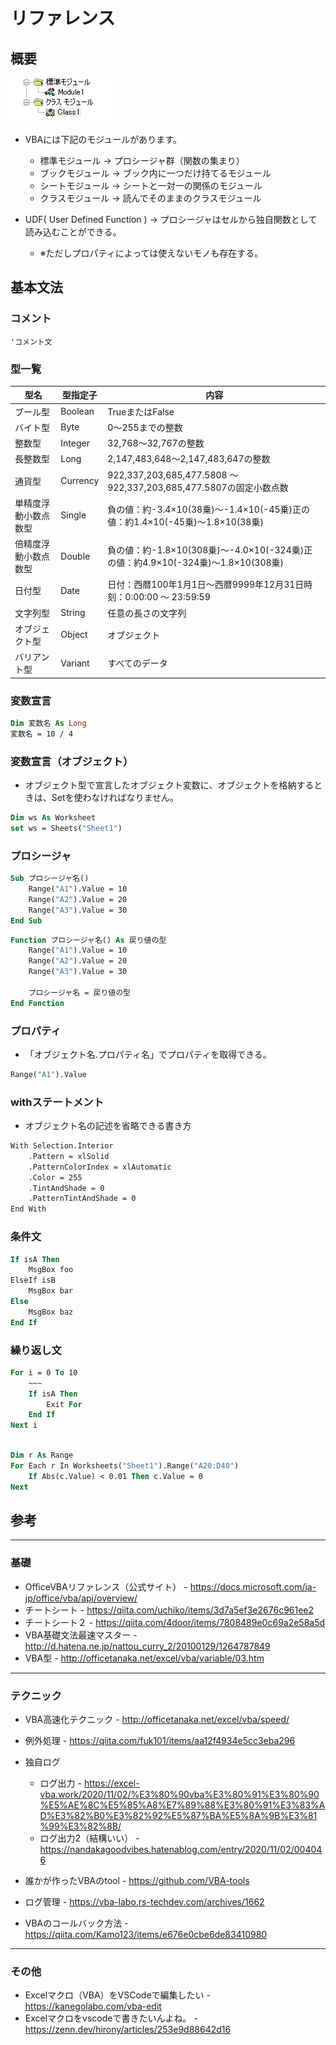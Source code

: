 # リファレンス

## 概要

![img](img/2022-07-02-09-26-23.png)

- VBAには下記のモジュールがあります。
  - 標準モジュール → プロシージャ群（関数の集まり）
  - ブックモジュール → ブック内に一つだけ持てるモジュール
  - シートモジュール → シートと一対一の関係のモジュール
  - クラスモジュール → 読んでそのままのクラスモジュール

- UDF( User Defined Function ) → プロシージャはセルから独自関数として読み込むことができる。
  - ※ただしプロパティによっては使えないモノも存在する。

## 基本文法

### コメント

```vba
'コメント文
```

### 型一覧

|型名|型指定子|内容|
|----|----|----|
|ブール型| Boolean|TrueまたはFalse|
|バイト型| Byte|0～255までの整数|
|整数型| Integer|32,768～32,767の整数|
|長整数型| Long|2,147,483,648～2,147,483,647の整数|
|通貨型| Currency|922,337,203,685,477.5808 ～ 922,337,203,685,477.5807の固定小数点数|
|単精度浮動小数点数型| Single|負の値：約-3.4×10(38乗)～-1.4×10(-45乗)正の値：約1.4×10(-45乗)～1.8×10(38乗)|
|倍精度浮動小数点数型| Double|負の値：約-1.8×10(308乗)～-4.0×10(-324乗)正の値：約4.9×10(-324乗)～1.8×10(308乗)|
|日付型| Date|日付：西暦100年1月1日～西暦9999年12月31日時刻：0:00:00 ～ 23:59:59|
|文字列型| String|任意の長さの文字列
|オブジェクト型| Object|オブジェクト|
|バリアント型| Variant|すべてのデータ|

### 変数宣言

```vb
Dim 変数名 As Long
変数名 = 10 / 4
```

### 変数宣言（オブジェクト）

- オブジェクト型で宣言したオブジェクト変数に、オブジェクトを格納するときは、Setを使わなければなりません。

```vb
Dim ws As Worksheet
set ws = Sheets("Sheet1")
```

### プロシージャ

```vb
Sub プロシージャ名()
    Range("A1").Value = 10
    Range("A2").Value = 20
    Range("A3").Value = 30
End Sub
```

```vb
Function プロシージャ名() As 戻り値の型
    Range("A1").Value = 10
    Range("A2").Value = 20
    Range("A3").Value = 30

    プロシージャ名 = 戻り値の型
End Function
```

### プロパティ

- 「オブジェクト名.プロパティ名」でプロパティを取得できる。

```vb
Range("A1").Value
```

### withステートメント

- オブジェクト名の記述を省略できる書き方

```vb
With Selection.Interior
    .Pattern = xlSolid
    .PatternColorIndex = xlAutomatic
    .Color = 255
    .TintAndShade = 0
    .PatternTintAndShade = 0
End With
```

### 条件文

```vb
If isA Then
    MsgBox foo
ElseIf isB
    MsgBox bar
Else
    MsgBox baz
End If
```

### 繰り返し文

```vb
For i = 0 To 10
    ~~~
    If isA Then
        Exit For
    End If
Next i
```

```vb

Dim r As Range
For Each r In Worksheets("Sheet1").Range("A20:D40")
    If Abs(c.Value) < 0.01 Then c.Value = 0
Next

```

## 参考

---

### 基礎

- OfficeVBAリファレンス（公式サイト） - <https://docs.microsoft.com/ja-jp/office/vba/api/overview/>
- チートシート - <https://qiita.com/uchiko/items/3d7a5ef3e2676c961ee2>
- チートシート２ - <https://qiita.com/4door/items/7808489e0c69a2e58a5d>
- VBA基礎文法最速マスター - <http://d.hatena.ne.jp/nattou_curry_2/20100129/1264787849>
- VBA型 - <http://officetanaka.net/excel/vba/variable/03.htm>

---

### テクニック

- VBA高速化テクニック - <http://officetanaka.net/excel/vba/speed/>

- 例外処理 - <https://qiita.com/fuk101/items/aa12f4934e5cc3eba296>

- 独自ログ
  - ログ出力 - <https://excel-vba.work/2020/11/02/%E3%80%90vba%E3%80%91%E3%80%90%E5%AE%8C%E5%85%A8%E7%89%88%E3%80%91%E3%83%AD%E3%82%B0%E3%82%92%E5%87%BA%E5%8A%9B%E3%81%99%E3%82%8B/>
  - ログ出力2（結構いい） - <https://nandakagoodvibes.hatenablog.com/entry/2020/11/02/004046>

- 誰かが作ったVBAのtool - <https://github.com/VBA-tools>
- ログ管理 - <https://vba-labo.rs-techdev.com/archives/1662>

- VBAのコールバック方法 - <https://qiita.com/Kamo123/items/e676e0cbe6de83410980>

---

### その他

- Excelマクロ（VBA）をVSCodeで編集したい - <https://kanegolabo.com/vba-edit>
- Excelマクロをvscodeで書きたいんよね。 - <https://zenn.dev/hirony/articles/253e9d88642d16>